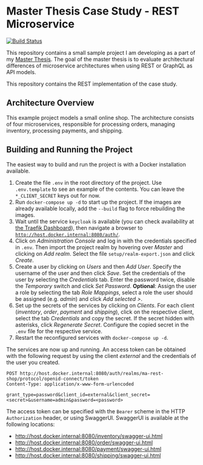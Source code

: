 # Master Thesis Case Study - REST Microservice

[![Build Status](https://drone.florianbeetz.de/api/badges/Uni/master-thesis-rest/status.svg)](https://drone.florianbeetz.de/Uni/master-thesis-rest)

This repository contains a small sample project I am developing as a part of my
[Master Thesis](https://cloud.florianbeetz.de/s/6pbS45PAQxt7ep4/download).
The goal of the master thesis is to evaluate architectural differences of microservice architectures when using REST or
GraphQL as API models.

This repository contains the REST implementation of the case study.

## Architecture Overview

This example project models a small online shop. 
The architecture consists of four microservices, responsible for processing orders, managing inventory, processing
payments, and shipping.

## Building and Running the Project

The easiest way to build and run the project is with a Docker installation available.

1. Create the file `.env` in the root directory of the project. 
   Use `.env.template` to see an example of the contents.
   You can leave the `*_CLIENT_SECRET` keys out for now.
2. Run `docker-compose up -d` to start up the project.
   If the images are already available locally, add the `--build` flag to force rebuilding the images.
3. Wait until the service `keycloak` is available (you can check availability at [the Traefik Dashboard](http://host.docker.internal:8090/dashboard/#/http/services)), then navigate a browser to [`http://host.docker.internal:8080/auth/`](http://host.docker.internal:8080/auth/).
4. Click on *Administration Console* and log in with the credentials specified in `.env`.
   Then import the project realm by hovering over *Master* and clicking on *Add realm*.
   Select the file `setup/realm-export.json` and click *Create*.
5. Create a user by clicking on *Users* and then *Add User*.
   Specify the username of the user and then click *Save*.
   Set the credentials of the user by selecting the *Credentials* tab.
   Enter the password twice, disable the *Temporary* switch and click *Set Password*.
   **Optional**: Assign the user a role by selecting the tab *Role Mappings*, select a role the user should be assigned (e.g. *admin*) and click *Add selected >*.
6. Set up the secrets of the services by clicking on *Clients*.
   For each client (*inventory*, *order*, *payment* and *shipping*), click on the respective client, select the tab *Credentials* and copy the secret.
   If the secret hidden with asterisks, click *Regenerate Secret*.
   Configure the copied secret in the `.env` file for the respective service.
7. Restart the reconfigured services with `docker-compose up -d`.

The services are now up and running.
An access token can be obtained with the following request by using the client *external* and the credentials of the user you created.

```http request 
POST http://host.docker.internal:8080/auth/realms/ma-rest-shop/protocol/openid-connect/token
Content-Type: application/x-www-form-urlencoded

grant_type=password&client_id=external&client_secret=<secret>&username=admin&password=<password>
```

The access token can be specified with the `Bearer` scheme in the HTTP `Authorization` header, or using SwaggerUI.
SwaggerUI is available at the following locations:

* http://host.docker.internal:8080/inventory/swagger-ui.html
* http://host.docker.internal:8080/order/swagger-ui.html
* http://host.docker.internal:8080/payment/swagger-ui.html
* http://host.docker.internal:8080/shipping/swagger-ui.html